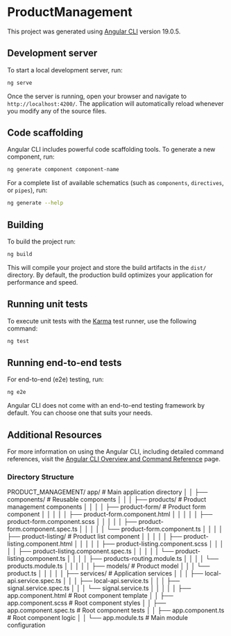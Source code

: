 # ProductManagement

This project was generated using [Angular CLI](https://github.com/angular/angular-cli) version 19.0.5.

## Development server

To start a local development server, run:

```bash
ng serve
```

Once the server is running, open your browser and navigate to `http://localhost:4200/`. The application will automatically reload whenever you modify any of the source files.

## Code scaffolding

Angular CLI includes powerful code scaffolding tools. To generate a new component, run:

```bash
ng generate component component-name
```

For a complete list of available schematics (such as `components`, `directives`, or `pipes`), run:

```bash
ng generate --help
```

## Building

To build the project run:

```bash
ng build
```

This will compile your project and store the build artifacts in the `dist/` directory. By default, the production build optimizes your application for performance and speed.

## Running unit tests

To execute unit tests with the [Karma](https://karma-runner.github.io) test runner, use the following command:

```bash
ng test
```

## Running end-to-end tests

For end-to-end (e2e) testing, run:

```bash
ng e2e
```

Angular CLI does not come with an end-to-end testing framework by default. You can choose one that suits your needs.

## Additional Resources

For more information on using the Angular CLI, including detailed command references, visit the [Angular CLI Overview and Command Reference](https://angular.dev/tools/cli) page.

### Directory Structure 
PRODUCT_MANAGEMENT/
app/                           # Main application directory
│   │   ├── components/                # Reusable components
│   │   │   ├── products/              # Product management components
│   │   │   │   ├── product-form/      # Product form component
│   │   │   │   │   ├── product-form.component.html
│   │   │   │   │   ├── product-form.component.scss
│   │   │   │   │   ├── product-form.component.spec.ts
│   │   │   │   │   └── product-form.component.ts
│   │   │   │   ├── product-listing/   # Product list component
│   │   │   │   │   ├── product-listing.component.html
│   │   │   │   │   ├── product-listing.component.scss
│   │   │   │   │   ├── product-listing.component.spec.ts
│   │   │   │   │   └── product-listing.component.ts
│   │   │   │   ├── products-routing.module.ts
│   │   │   │   └── products.module.ts
│   │   │
│   │   ├── models/                    # Product model
│   │   │   └── product.ts
│   │   │
│   │   ├── services/                  # Application services
│   │   │   ├── local-api.service.spec.ts
│   │   │   ├── local-api.service.ts
│   │   │   ├── signal.service.spec.ts
│   │   │   └── signal.service.ts
│   │   │
│   │   ├── app.component.html         # Root component template
│   │   ├── app.component.scss         # Root component styles
│   │   ├── app.component.spec.ts      # Root component tests
│   │   ├── app.component.ts           # Root component logic
│   │   └── app.module.ts              # Main module configuration
